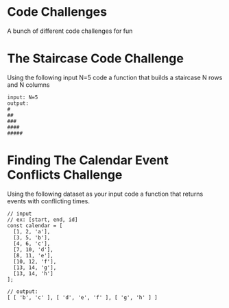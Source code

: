 # Code Challenges
A bunch of different code challenges for fun

# The Staircase Code Challenge
Using the following input N=5 code a function that builds a staircase N rows and N columns

```
input: N=5
output:
#
##
###
####
#####
```

# Finding The Calendar Event Conflicts Challenge
Using the following dataset as your input code a function that returns events with conflicting times.

```
// input
// ex: [start, end, id]
const calendar = [
  [1, 2, 'a'],
  [3, 5, 'b'],
  [4, 6, 'c'],
  [7, 10, 'd'],
  [8, 11, 'e'],
  [10, 12, 'f'],
  [13, 14, 'g'],
  [13, 14, 'h']
];
```

```
// output:
[ [ 'b', 'c' ], [ 'd', 'e', 'f' ], [ 'g', 'h' ] ]
```
